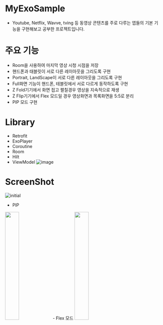 # MyExoSample
- Youtube, Netflix, Wavve, tving 등 동영상 콘텐츠를 주로 다루는 앱들의 기본 기능을 구현해보고 공부한 프로젝트입니다.

# 주요 기능
- Room을 사용하여 마지막 영상 시청 시점을 저장
- 핸드폰과 태블릿이 서로 다른 레이아웃을 그리도록 구현
- Portrait, LandScape이 서로 다른 레이아웃을 그리도록 구현
- Full화면 기능이 핸드폰, 테블릿에서 서로 다르게 동작하도록 구현
- Z Fold기기에서 화면 접고 펼칠경우 영상을 지속적으로 재생
- Z Flip기기에서 Flex 모드일 경우 영상화면과 목록화면을 5:5로 분리
- PIP 모드 구현

# Library
- Retrofit
- ExoPlayer
- Coroutine
- Room
- Hilt
- ViewModel
![image](https://user-images.githubusercontent.com/19179275/155831965-0f263721-c37a-46b8-8933-de2d27eaa904.png)
# ScreenShot
![initial](https://user-images.githubusercontent.com/19179275/155832174-d0f8d047-cba0-430e-b3ed-2b6f0086c71b.png)
- PIP
<img width="30%" src="https://user-images.githubusercontent.com/19179275/155832006-31d1feb5-df2e-42b4-8767-e8c4e17fb1ff.png"/>
- Flex 모드
<img width="30%" src="https://user-images.githubusercontent.com/19179275/155832444-3fea1c14-ccec-4da4-95c0-4b3e1cb74659.gif"/>

